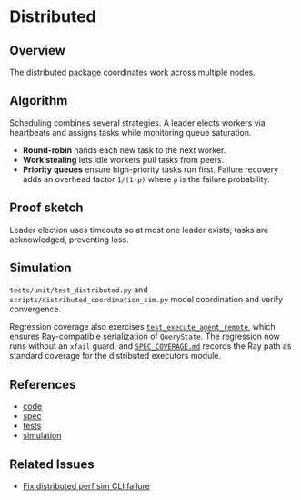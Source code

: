 # Distributed

## Overview
The distributed package coordinates work across multiple nodes.

## Algorithm
Scheduling combines several strategies. A leader elects workers via
heartbeats and assigns tasks while monitoring queue saturation.
- **Round-robin** hands each new task to the next worker.
- **Work stealing** lets idle workers pull tasks from peers.
- **Priority queues** ensure high-priority tasks run first.
Failure recovery adds an overhead factor ``1/(1-p)`` where ``p`` is the
failure probability.

## Proof sketch
Leader election uses timeouts so at most one leader exists; tasks are
acknowledged, preventing loss.

## Simulation
`tests/unit/test_distributed.py` and `scripts/distributed_coordination_sim.py`
model coordination and verify convergence.

Regression coverage also exercises
[`test_execute_agent_remote`](
  ../../tests/unit/test_distributed_executors.py::test_execute_agent_remote
),
which ensures Ray-compatible serialization of `QueryState`.
The regression now runs without an `xfail` guard, and
[`SPEC_COVERAGE.md`](../../SPEC_COVERAGE.md) records the Ray path as
standard coverage for the distributed executors module.

## References
- [code](../../src/autoresearch/distributed/)
- [spec](../specs/distributed.md)
- [tests](../../tests/unit/test_distributed.py)
- [simulation](../../scripts/distributed_coordination_sim.py)

## Related Issues
- [Fix distributed perf sim CLI failure][issue]

[issue]: ../../issues/archive/fix-distributed-perf-sim-cli-failure.md
